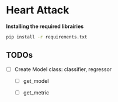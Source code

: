 # Heart Attack


**Installing the required librairies**

```bash
pip install -r requirements.txt
```


## TODOs

 - [ ] Create Model class: classifier, regressor
     - [ ] get_model
     - [ ] get_metric

